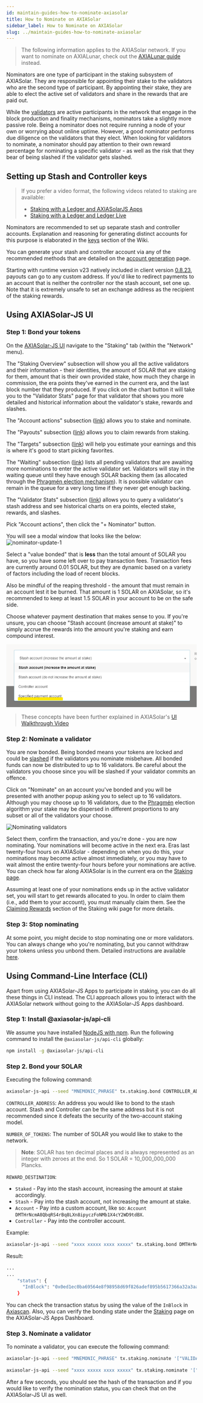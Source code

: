 ```yaml
---
id: maintain-guides-how-to-nominate-axiasolar
title: How to Nominate on AXIASolar
sidebar_label: How to Nominate on AXIASolar
slug: ../maintain-guides-how-to-nominate-axiasolar
---
```


> The following information applies to the AXIASolar network. If you want to nominate on AXIALunar,
> check out the
> [AXIALunar guide](https://lunar.wiki.axiacoin.network/docs/mirror-maintain-guides-how-to-nominate-axialunar)
> instead.

Nominators are one type of participant in the staking subsystem of AXIASolar. They are responsible
for appointing their stake to the validators who are the second type of participant. By appointing
their stake, they are able to elect the active set of validators and share in the rewards that are
paid out.

While the [validators][] are active participants in the network that engage in the block production
and finality mechanisms, nominators take a slightly more passive role. Being a nominator does not
require running a node of your own or worrying about online uptime. However, a good nominator
performs due diligence on the validators that they elect. When looking for validators to nominate, a
nominator should pay attention to their own reward percentage for nominating a specific validator -
as well as the risk that they bear of being slashed if the validator gets slashed.

## Setting up Stash and Controller keys

> If you prefer a video format, the following videos related to staking are available:
>
> - [Staking with a Ledger and AXIASolarJS Apps](https://www.youtube.com/watch?v=VN4S8MofEW8)
> - [Staking with a Ledger and Ledger Live](https://www.youtube.com/watch?v=obZyGeHrm_M&list=PLOyWqupZ-WGuAuS00rK-pebTMAOxW41W8&index=43)

Nominators are recommended to set up separate stash and controller accounts. Explanation and
reasoning for generating distinct accounts for this purpose is elaborated in the [keys][] section of
the Wiki.

You can generate your stash and controller account via any of the recommended methods that are
detailed on the [account generation][] page.

Starting with runtime version v23 natively included in client version
[0.8.23](https://github.com/axia-tech/axiasolar/releases/tag/v0.8.23), payouts can go to any custom
address. If you'd like to redirect payments to an account that is neither the controller nor the
stash account, set one up. Note that it is extremely unsafe to set an exchange address as the
recipient of the staking rewards.

## Using AXIASolar-JS UI

### Step 1: Bond your tokens

On the [AXIASolar-JS UI](https://axiasolar.js.org/apps) navigate to the "Staking" tab (within the
"Network" menu).

The "Staking Overview" subsection will show you all the active validators and their information -
their identities, the amount of SOLAR that are staking for them, amount that is their own provided
stake, how much they charge in commission, the era points they've earned in the current era, and the
last block number that they produced. If you click on the chart button it will take you to the
"Validator Stats" page for that validator that shows you more detailed and historical information
about the validator's stake, rewards and slashes.

The "Account actions" subsection ([link](https://axiasolar.js.org/apps/#/staking/actions)) allows you
to stake and nominate.

The "Payouts" subsection ([link](https://axiasolar.js.org/apps/#/staking/payouts)) allows you to
claim rewards from staking.

The "Targets" subsection ([link](https://axiasolar.js.org/apps/#/staking/targets)) will help you
estimate your earnings and this is where it's good to start picking favorites.

The "Waiting" subsection ([link](https://axiasolar.js.org/apps/#/staking/waiting)) lists all pending
validators that are awaiting more nominations to enter the active validator set. Validators will
stay in the waiting queue until they have enough SOLAR backing them (as allocated through the
[Phragmén election mechanism](../learn/learn-phragmen.md)). It is possible validator can remain in the queue
for a very long time if they never get enough backing.

The "Validator Stats" subsection ([link](https://axiasolar.js.org/apps/#/staking/query)) allows you
to query a validator's stash address and see historical charts on era points, elected stake,
rewards, and slashes.

Pick "Account actions", then click the "+ Nominator" button.

You will see a modal window that looks like the below:
![nominator-update-1](../assets/axiasolarjs_nominate_button.png)

Select a "value bonded" that is **less** than the total amount of SOLAR you have, so you have some
left over to pay transaction fees. Transaction fees are currently around 0.01 SOLAR, but they are
dynamic based on a variety of factors including the load of recent blocks.

Also be mindful of the reaping threshold - the amount that must remain in an account lest it be
burned. That amount is 1 SOLAR on AXIASolar, so it's recommended to keep at least 1.5 SOLAR in your
account to be on the safe side.

Choose whatever payment destination that makes sense to you. If you're unsure, you can choose "Stash
account (increase amount at stake)" to simply accrue the rewards into the amount you're staking and
earn compound interest.

![Payout account selection dropdown with the custom account option highlighted](../assets/payout/01.png)

> These concepts have been further explained in AXIASolar's
> [UI Walkthrough Video](https://www.youtube.com/watch?v=mNStMPZjiHM&list=PLOyWqupZ-WGuAuS00rK-pebTMAOxW41W8)

### Step 2: Nominate a validator

You are now bonded. Being bonded means your tokens are locked and could be
[slashed](../learn/learn-staking.md#slashing) if the validators you nominate misbehave. All bonded funds can
now be distributed to up to 16 validators. Be careful about the validators you choose since you will
be slashed if your validator commits an offence.

Click on "Nominate" on an account you've bonded and you will be presented with another popup asking
you to select up to 16 validators. Although you may choose up to 16 validators, due to the
[Phragmén](../learn/learn-phragmen.md) election algorithm your stake may be dispersed in different
proportions to any subset or all of the validators your choose.

![Nominating validators](../assets/axiasolarjs_setup_nominator2.png)

Select them, confirm the transaction, and you're done - you are now nominating. Your nominations
will become active in the next era. Eras last twenty-four hours on AXIASolar - depending on when you
do this, your nominations may become active almost immediately, or you may have to wait almost the
entire twenty-four hours before your nominations are active. You can check how far along AXIASolar is
in the current era on the [Staking page](https://axiasolar.js.org/apps/#/staking).

Assuming at least one of your nominations ends up in the active validator set, you will start to get
rewards allocated to you. In order to claim them (i.e., add them to your account), you must manually
claim them. See the [Claiming Rewards](../learn/learn-staking.md#claiming-rewards) section of the Staking
wiki page for more details.

### Step 3: Stop nominating

At some point, you might decide to stop nominating one or more validators. You can always change who
you're nominating, but you cannot withdraw your tokens unless you unbond them. Detailed instructions
are available [here](maintain-guides-how-to-unbond.md).

## Using Command-Line Interface (CLI)

Apart from using AXIASolar-JS Apps to participate in staking, you can do all these things in CLI
instead. The CLI approach allows you to interact with the AXIASolar network without going to the
AXIASolar-JS Apps dashboard.

### Step 1: Install @axiasolar-js/api-cli

We assume you have installed [NodeJS with npm](https://nodejs.org). Run the following command to
install the `@axiasolar-js/api-cli` globally:

```bash
npm install -g @axiasolar-js/api-cli
```

### Step 2. Bond your SOLAR

Executing the following command:

```bash
axiasolar-js-api --seed "MNEMONIC_PHRASE" tx.staking.bond CONTROLLER_ADDRESS NUMBER_OF_TOKENS REWARD_DESTINATION --ws WEBSOCKET_ENDPOINT
```

`CONTROLLER_ADDRESS`: An address you would like to bond to the stash account. Stash and Controller
can be the same address but it is not recommended since it defeats the security of the two-account
staking model.

`NUMBER_OF_TOKENS`: The number of SOLAR you would like to stake to the network.

> **Note**: SOLAR has ten decimal places and is always represented as an integer with zeroes at the
> end. So 1 SOLAR = 10_000_000_000 Plancks.

`REWARD_DESTINATION`:

- `Staked` - Pay into the stash account, increasing the amount at stake accordingly.
- `Stash` - Pay into the stash account, not increasing the amount at stake.
- `Account` - Pay into a custom account, like so:
  `Account DMTHrNcmA8QbqRS4rBq8LXn8ipyczFoNMb1X4cY2WD9tdBX`.
- `Controller` - Pay into the controller account.

Example:

```bash
axiasolar-js-api --seed "xxxx xxxxx xxxx xxxxx" tx.staking.bond DMTHrNcmA8QbqRS4rBq8LXn8ipyczFoNMb1X4cY2WD9tdBX 1000000000000 Staked --ws wss://rpc.axiasolar.io
```

Result:

```bash
...
...
    "status": {
      "InBlock": "0x0ed1ec0ba69564e8f98958d69f826adef895b5617366a32a3aa384290e98514e"
    }
```

You can check the transaction status by using the value of the `InBlock` in
[Axiascan](https://axiascan.io/axiasolar-cc1). Also, you can verify the bonding state under the
[Staking](https://axiasolar.js.org/apps/#/staking/actions) page on the AXIASolar-JS Apps Dashboard.

### Step 3. Nominate a validator

To nominate a validator, you can execute the following command:

```bash
axiasolar-js-api --seed "MNEMONIC_PHRASE" tx.staking.nominate '["VALIDATOR_ADDRESS"]' --ws WS_ENDPOINT
```

```bash
axiasolar-js-api --seed "xxxx xxxxx xxxx xxxxx" tx.staking.nominate '["CmD9vaMYoiKe7HiFnfkftwvhKbxN9bhyjcDrfFRGbifJEG8","E457XaKbj2yTB2URy8N4UuzmyuFRkcdxYs67UvSgVr7HyFb"]' --ws wss://rpc.axiasolar.io
```

After a few seconds, you should see the hash of the transaction and if you would like to verify the
nomination status, you can check that on the AXIASolar-JS UI as well.

[validators]: maintain-guides-how-to-validate-axiasolar.md
[keys]: ../learn/learn-keys.md###"controller"-and-"stash"-keys
[account generation]: ../learn/learn-account-generation.md
